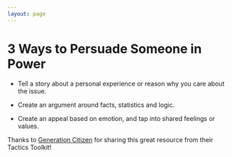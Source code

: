 ```yaml
---
layout: page
---
```


3 Ways to Persuade Someone in Power
=================

* Tell a story about a personal experience or reason why you care about the issue.

* Create an argument around facts, statistics and logic.

* Create an appeal based on emotion, and tap into shared feelings or values.

Thanks to [Generation Citizen](https://generationcitizen.org) for sharing this great resource from their Tactics Toolkit!
